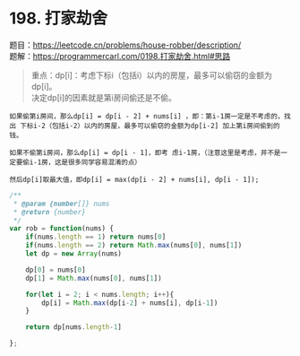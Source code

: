 # 198. 打家劫舍 

题目：https://leetcode.cn/problems/house-robber/description/      
题解：https://programmercarl.com/0198.打家劫舍.html#思路      


> 重点：dp[i]：考虑下标i（包括i）以内的房屋，最多可以偷窃的金额为dp[i]。       
    决定dp[i]的因素就是第i房间偷还是不偷。         

    如果偷第i房间，那么dp[i] = dp[i - 2] + nums[i] ，即：第i-1房一定是不考虑的，找出 下标i-2（包括i-2）以内的房屋，最多可以偷窃的金额为dp[i-2] 加上第i房间偷到的钱。          
    
    如果不偷第i房间，那么dp[i] = dp[i - 1]，即考 虑i-1房，（注意这里是考虑，并不是一定要偷i-1房，这是很多同学容易混淆的点）       

    然后dp[i]取最大值，即dp[i] = max(dp[i - 2] + nums[i], dp[i - 1]);        


```js
/**
 * @param {number[]} nums
 * @return {number}
 */
var rob = function(nums) {
    if(nums.length == 1) return nums[0]
    if(nums.length == 2) return Math.max(nums[0], nums[1])
    let dp = new Array(nums)

    dp[0] = nums[0]
    dp[1] = Math.max(nums[0], nums[1])

    for(let i = 2; i < nums.length; i++){
        dp[i] = Math.max(dp[i-2] + nums[i], dp[i-1])
    }

    return dp[nums.length-1]

};
```